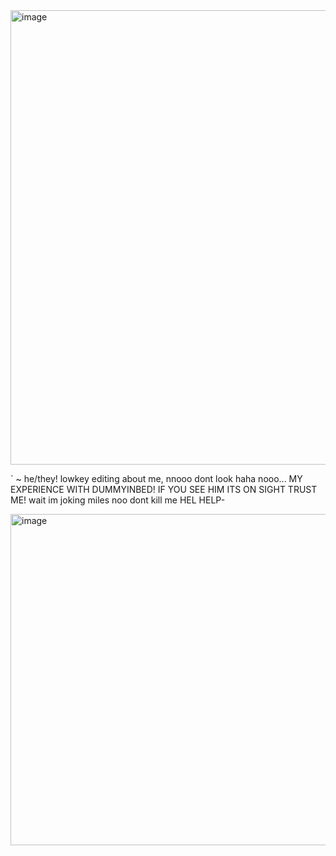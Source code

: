 <img width="1471" height="727" alt="image" src="https://github.com/user-attachments/assets/b10b6579-ec59-49ba-b22a-69cfadb58790" />



` ~ he/they! lowkey editing about me, nnooo dont look haha nooo... MY EXPERIENCE WITH DUMMYINBED! IF YOU SEE HIM ITS ON SIGHT TRUST ME! wait im joking miles noo dont kill me HEL HELP-

<img width="679" height="530" alt="image" src="https://github.com/user-attachments/assets/85413709-5326-403e-80f9-cc16c429a80e" />






<!--
**sspacedoutz/sspacedoutz** is a ✨ _special_ ✨ repository because its `README.md` (this file) appears on your GitHub profile.

Here are some ideas to get you started:

- 🔭 I’m currently working on ...
- 🌱 I’m currently learning ...
- 👯 I’m looking to collaborate on ...
- 🤔 I’m looking for help with ...
- 💬 Ask me about ...
- 📫 How to reach me: ...
- 😄 Pronouns: ...
- ⚡ Fun fact: ...
-->
